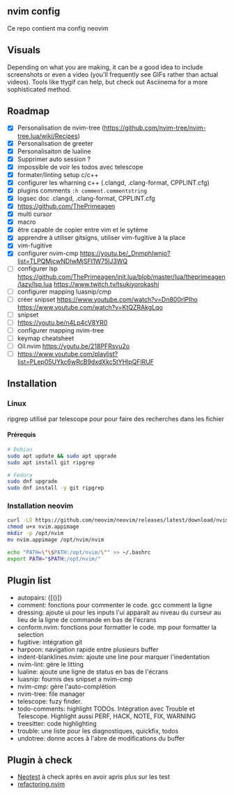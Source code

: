 ## nvim config
Ce repo contient ma config neovim

## Visuals
Depending on what you are making, it can be a good idea to include screenshots or even a video (you'll frequently see GIFs rather than actual videos). Tools like ttygif can help, but check out Asciinema for a more sophisticated method.

## Roadmap
- [x] Personalisation de nvim-tree (https://github.com/nvim-tree/nvim-tree.lua/wiki/Recipes)
- [x] Personalisation de greeter
- [x] Personalisaiton de lualine
- [x] Supprimer auto session ?
- [x] impossible de voir les todos avec telescope
- [x] formater/linting setup c/c++
- [x] configurer les wharning c++ (.clangd, .clang-format, CPPLINT.cfg)
- [x] plugins comments `:h comment.commentstring`
- [x] logsec doc .clangd, .clang-format, CPPLINT.cfg
- [x] https://github.com/ThePrimeagen
- [x] multi cursor
- [x] macro
- [x] être capable de copier entre vim et le sytème
- [x] apprendre à utiliser gitsigns, utiliser vim-fugitive à la place
- [x] vim-fugitive
- [x] configurer nvim-cmp https://youtu.be/_DnmphIwnjo?list=TLPQMjcwNDIwMjSFI1W75lJ3WQ
- [ ] configurer lsp https://github.com/ThePrimeagen/init.lua/blob/master/lua/theprimeagen/lazy/lsp.lua https://www.twitch.tv/tsukiyorokashi
- [ ] configurer mapping luasnip/cmp
- [ ] créer snipset https://www.youtube.com/watch?v=Dn800rlPIho https://www.youtube.com/watch?v=KtQZRAkgLqo
- [ ] snipset
- [ ] https://youtu.be/n4Lp4cV8YR0
- [ ] configurer mapping nvim-tree
- [ ] keymap cheatsheet
- [ ] Oil.nvim https://youtu.be/218PFRsvu2o
- [ ] https://www.youtube.com/playlist?list=PLep05UYkc6wRcB9dxdXkc5tYHlpQFlRUF
## Installation
### Linux
ripgrep utilisé par telescope pour pour faire des recherches dans les fichier
#### Prérequis
```bash
# Debian
sudo apt update && sudo apt upgrade
sudo apt install git ripgrep
```
```bash
# Fedora
sudo dnf upgrade
sudo dnf install -y git ripgrep
```
### Installation neovim
```bash
curl -LO https://github.com/neovim/neovim/releases/latest/download/nvim.appimage
chmod u+x nvim.appimage
mkdir -p /opt/nvim
mv nvim.appimage /opt/nvim/nvim
```
```bash
echo "PATH=\"\$PATH:/opt/nvim/\"" >> ~/.bashrc
export PATH="$PATH:/opt/nvim/"
```
## Plugin list
- autopairs: {[()]}
- comment: fonctions pour commenter le code. gcc comment la ligne
- dressing: ajoute ui pour les inputs l'ui apparaît au niveau du curseur au lieu de la ligne de commande en bas de l'écrans
- conform.nvim: fonctions pour formatter le code. <leader>mp pour formatter la selection
- fugitive: intégration git
- harpoon: navigation rapide entre plusieurs buffer
- indent-blanklines.nvim: ajoute une line pour marquer l'inedentation
- nvim-lint: gère le litting
- lualine: ajoute une ligne de status en bas de l'écrans
- luasnip: fournis des snipset a nvim-cmp
- nvim-cmp: gère l'auto-complétion
- nvim-tree: file manager
- telescope: fuzy finder.
- todo-comments: highlight TODOs. Intégration avec Trouble et Telescope. Highlight aussi PERF, HACK, NOTE, FIX, WARNING
- treesitter: code highlighting
- trouble: une liste pour les diagnostiques, quickfix, todos
- undotree: donne acces à l'abre de modifications du buffer

## Plugin à check
- [Neotest](https://github.com/nvim-neotest/neotest) à check après en avoir apris plus sur les test
- [refactoring.nvim](https://github.com/ThePrimeagen/refactoring.nvim)
